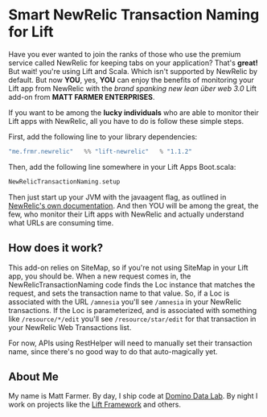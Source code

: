 # Smart NewRelic Transaction Naming for Lift

Have you ever wanted to join the ranks of those who use the premium service called NewRelic for keeping tabs on your
application? That's **great!** But wait! you're using Lift and Scala. Which isn't supported by NewRelic by default.
But now **YOU**, yes, **YOU** can enjoy the benefits of monitoring your Lift app from NewRelic with the *brand
spanking new lean über web 3.0* Lift add-on from **MATT FARMER ENTERPRISES**.

If you want to be among the **lucky individuals** who are able to monitor their Lift apps with NewRelic, all you
have to do is follow these simple steps.

First, add the following line to your library dependencies:

```scala
"me.frmr.newrelic"   %% "lift-newrelic"   % "1.1.2"
```

Then, add the following line somewhere in your Lift Apps Boot.scala:

```scala
NewRelicTransactionNaming.setup
```

Then just start up your JVM with the javaagent flag, as outlined in
[NewRelic's own documentation](https://newrelic.com/docs/java/java-agent-installation). And then YOU will be
among the great, the few, who monitor their Lift apps with NewRelic and actually understand what URLs are
consuming time.

## How does it work?

This add-on relies on SiteMap, so if you're not using SiteMap in your Lift app, you should be. When a new request comes
in, the NewRelicTransactionNaming code finds the Loc instance that matches the request, and sets the transaction name
to that value. So, if a Loc is associated with the URL `/amnesia` you'll see `/amnesia` in your NewRelic transactions.
If the Loc is parameterized, and is associated with something like `/resource/*/edit` you'll see `/resource/star/edit`
for that transaction in your NewRelic Web Transactions list.

For now, APIs using RestHelper will need to manually set their transaction name, since there's no good way to do that
auto-magically yet.

## About Me

My name is Matt Farmer. By day, I ship code at [Domino Data Lab](http://dominodatalab.com). By night I work on projects like the [Lift Framework](http://github.com/lift/framework) and others.

